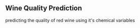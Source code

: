 <h2>Wine Quality Prediction</h2>
<p>predicting the quality of red wine using it's chemical variables </p>
